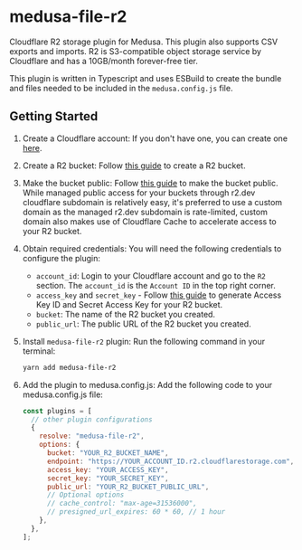 # medusa-file-r2

Cloudflare R2 storage plugin for Medusa. This plugin also supports CSV exports and imports. R2 is S3-compatible object storage service by Cloudflare and has a 10GB/month forever-free tier.

This plugin is written in Typescript and uses ESBuild to create the bundle and files needed to be included in the `medusa.config.js` file.

## Getting Started

1. Create a Cloudflare account: If you don't have one, you can create one [here](https://dash.cloudflare.com/sign-up).
2. Create a R2 bucket: Follow [this guide](https://developers.cloudflare.com/r2/get-started) to create a R2 bucket.
3. Make the bucket public: Follow [this guide](https://developers.cloudflare.com/r2/data-access/public-buckets) to make the bucket public. While managed public access for your buckets through r2.dev cloudflare subdomain is relatively easy, it's preferred to use a custom domain as the managed r2.dev subdomain is rate-limited, custom domain also makes use of Cloudflare Cache to accelerate access to your R2 bucket.
4. Obtain required credentials: You will need the following credentials to configure the plugin:
   - `account_id`: Login to your Cloudflare account and go to the `R2` section. The `account_id` is the `Account ID` in the top right corner.
   - `access_key` and `secret_key` - Follow [this guide](https://developers.cloudflare.com/r2/data-access/s3-api/tokens) to generate Access Key ID and Secret Access Key for your R2 bucket.
   - `bucket`: The name of the R2 bucket you created.
   - `public_url`: The public URL of the R2 bucket you created.
5. Install `medusa-file-r2` plugin: Run the following command in your terminal:

   ```bash
   yarn add medusa-file-r2
   ```

6. Add the plugin to medusa.config.js: Add the following code to your medusa.config.js file:

   ```js
   const plugins = [
     // other plugin configurations
     {
       resolve: "medusa-file-r2",
       options: {
         bucket: "YOUR_R2_BUCKET_NAME",
         endpoint: "https://YOUR_ACCOUNT_ID.r2.cloudflarestorage.com",
         access_key: "YOUR_ACCESS_KEY",
         secret_key: "YOUR_SECRET_KEY",
         public_url: "YOUR_R2_BUCKET_PUBLIC_URL",
         // Optional options
         // cache_control: "max-age=31536000",
         // presigned_url_expires: 60 * 60, // 1 hour
       },
     },
   ];
   ```
